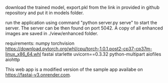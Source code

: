 download the trained model, export.pkl from the link in provided in github repository and put it in models folder.

run the application using command "python server.py serve" to start the server.
The server can be then found on port 5042.
A copy of all enhanced images are saved in ./view/enhanced folder.

requirements:
	numpy
	torchvision
	https://download.pytorch.org/whl/cpu/torch-1.0.1.post2-cp37-cp37m-linux_x86_64.whl
	fastai
	starlette
	uvicorn==0.3.32
	python-multipart
	aiofiles
	aiohttp
	
This web app is a modified version of the sample app availabe on https://fastai-v3.onrender.com.

